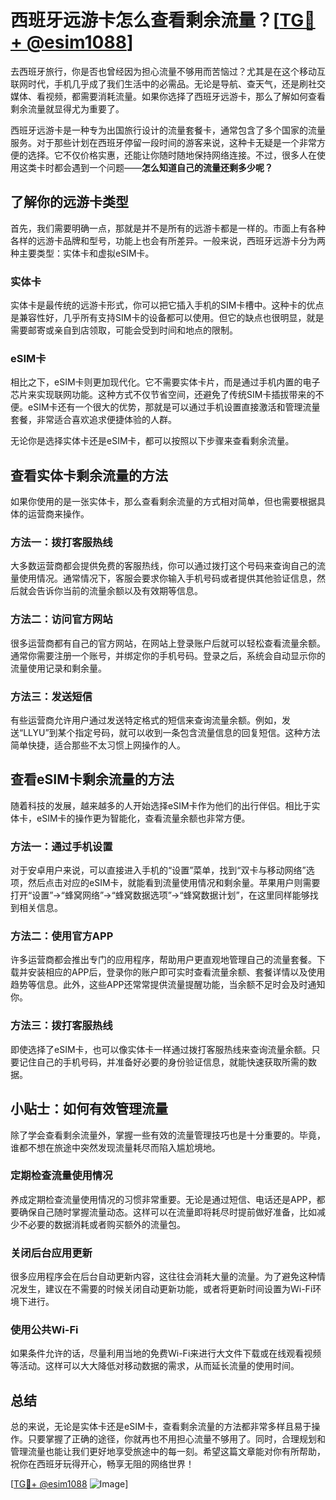 # 西班牙远游卡怎么查看剩余流量？[[TG💪+ @esim1088](https://t.me/s/esim1088)]

去西班牙旅行，你是否也曾经因为担心流量不够用而苦恼过？尤其是在这个移动互联网时代，手机几乎成了我们生活中的必需品。无论是导航、查天气，还是刷社交媒体、看视频，都需要消耗流量。如果你选择了西班牙远游卡，那么了解如何查看剩余流量就显得尤为重要了。

西班牙远游卡是一种专为出国旅行设计的流量套餐卡，通常包含了多个国家的流量服务。对于那些计划在西班牙停留一段时间的游客来说，这种卡无疑是一个非常方便的选择。它不仅价格实惠，还能让你随时随地保持网络连接。不过，很多人在使用这类卡时都会遇到一个问题——**怎么知道自己的流量还剩多少呢？**

## **了解你的远游卡类型**

首先，我们需要明确一点，那就是并不是所有的远游卡都是一样的。市面上有各种各样的远游卡品牌和型号，功能上也会有所差异。一般来说，西班牙远游卡分为两种主要类型：实体卡和虚拟eSIM卡。

### 实体卡

实体卡是最传统的远游卡形式，你可以把它插入手机的SIM卡槽中。这种卡的优点是兼容性好，几乎所有支持SIM卡的设备都可以使用。但它的缺点也很明显，就是需要邮寄或亲自到店领取，可能会受到时间和地点的限制。

### eSIM卡

相比之下，eSIM卡则更加现代化。它不需要实体卡片，而是通过手机内置的电子芯片来实现联网功能。这种方式不仅节省空间，还避免了传统SIM卡插拔带来的不便。eSIM卡还有一个很大的优势，那就是可以通过手机设置直接激活和管理流量套餐，非常适合喜欢追求便捷体验的人群。

无论你是选择实体卡还是eSIM卡，都可以按照以下步骤来查看剩余流量。

## **查看实体卡剩余流量的方法**

如果你使用的是一张实体卡，那么查看剩余流量的方式相对简单，但也需要根据具体的运营商来操作。

### 方法一：拨打客服热线

大多数运营商都会提供免费的客服热线，你可以通过拨打这个号码来查询自己的流量使用情况。通常情况下，客服会要求你输入手机号码或者提供其他验证信息，然后就会告诉你当前的流量余额以及有效期等信息。

### 方法二：访问官方网站

很多运营商都有自己的官方网站，在网站上登录账户后就可以轻松查看流量余额。通常你需要注册一个账号，并绑定你的手机号码。登录之后，系统会自动显示你的流量使用记录和剩余量。

### 方法三：发送短信

有些运营商允许用户通过发送特定格式的短信来查询流量余额。例如，发送“LLYU”到某个指定号码，就可以收到一条包含流量信息的回复短信。这种方法简单快捷，适合那些不太习惯上网操作的人。

## **查看eSIM卡剩余流量的方法**

随着科技的发展，越来越多的人开始选择eSIM卡作为他们的出行伴侣。相比于实体卡，eSIM卡的操作更为智能化，查看流量余额也非常方便。

### 方法一：通过手机设置

对于安卓用户来说，可以直接进入手机的“设置”菜单，找到“双卡与移动网络”选项，然后点击对应的eSIM卡，就能看到流量使用情况和剩余量。苹果用户则需要打开“设置”->“蜂窝网络”->“蜂窝数据选项”->“蜂窝数据计划”，在这里同样能够找到相关信息。

### 方法二：使用官方APP

许多运营商都会推出专门的应用程序，帮助用户更直观地管理自己的流量套餐。下载并安装相应的APP后，登录你的账户即可实时查看流量余额、套餐详情以及使用趋势等信息。此外，这些APP还常常提供流量提醒功能，当余额不足时会及时通知你。

### 方法三：拨打客服热线

即使选择了eSIM卡，也可以像实体卡一样通过拨打客服热线来查询流量余额。只要记住自己的手机号码，并准备好必要的身份验证信息，就能快速获取所需的数据。

## **小贴士：如何有效管理流量**

除了学会查看剩余流量外，掌握一些有效的流量管理技巧也是十分重要的。毕竟，谁都不想在旅途中突然发现流量耗尽而陷入尴尬境地。

### 定期检查流量使用情况

养成定期检查流量使用情况的习惯非常重要。无论是通过短信、电话还是APP，都要确保自己随时掌握流量动态。这样可以在流量即将耗尽时提前做好准备，比如减少不必要的数据消耗或者购买额外的流量包。

### 关闭后台应用更新

很多应用程序会在后台自动更新内容，这往往会消耗大量的流量。为了避免这种情况发生，建议在不需要的时候关闭自动更新功能，或者将更新时间设置为Wi-Fi环境下进行。

### 使用公共Wi-Fi

如果条件允许的话，尽量利用当地的免费Wi-Fi来进行大文件下载或在线观看视频等活动。这样可以大大降低对移动数据的需求，从而延长流量的使用时间。

## **总结**

总的来说，无论是实体卡还是eSIM卡，查看剩余流量的方法都非常多样且易于操作。只要掌握了正确的途径，你就再也不用担心流量不够用了。同时，合理规划和管理流量也能让我们更好地享受旅途中的每一刻。希望这篇文章能对你有所帮助，祝你在西班牙玩得开心，畅享无阻的网络世界！

[[TG💪+ @esim1088](https://t.me/s/esim1088) ![Image](https://i.postimg.cc/4NQfJmqS/Snipaste-2025-05-13-00-14-12.png)]